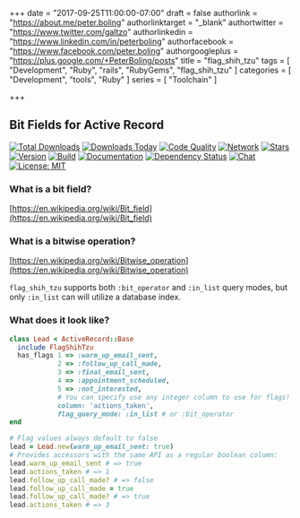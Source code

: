 +++
date = "2017-09-25T11:00:00-07:00"
draft = false
authorlink = "https://about.me/peter.boling"
authorlinktarget = "_blank"
authortwitter = "https://www.twitter.com/galtzo"
authorlinkedin = "https://www.linkedin.com/in/peterboling"
authorfacebook = "https://www.facebook.com/peter.boling"
authorgoogleplus = "https://plus.google.com/+PeterBoling/posts"
title = "flag_shih_tzu"
tags = [ "Development", "Ruby", "rails", "RubyGems", "flag_shih_tzu" ]
categories = [ "Development", "tools", "Ruby" ]
series = [ "Toolchain" ]

+++

## Bit Fields for Active Record

[![Total Downloads](https://img.shields.io/gem/rt/flag_shih_tzu.svg)](https://github.com/Dynamoid/Dynamoid)
[![Downloads Today](https://img.shields.io/gem/rd/flag_shih_tzu.svg)](https://github.com/Dynamoid/Dynamoid)
[![Code Quality](https://img.shields.io/codeclimate/github/Dynamoid/Dynamoid.svg)](https://codeclimate.com/github/Dynamoid/Dynamoid)
[![Network](https://img.shields.io/github/forks/Dynamoid/Dynamoid.svg?style=social)](https://github.com/Dynamoid/Dynamoid/network)
[![Stars](https://img.shields.io/github/stars/Dynamoid/Dynamoid.svg?style=social)](https://github.com/Dynamoid/Dynamoid/stargazers)
[![Version](https://img.shields.io/gem/v/flag_shih_tzu.svg)](https://rubygems.org/gems/flag_shih_tzu)
[![Build](https://img.shields.io/travis/Dynamoid/Dynamoid.svg)](https://travis-ci.org/Dynamoid/Dynamoid)
[![Documentation](http://inch-ci.org/github/Dynamoid/Dynamoid.svg)](http://inch-ci.org/github/Dynamoid/Dynamoid)
[![Dependency Status](https://gemnasium.com/Dynamoid/Dynamoid.svg)](https://gemnasium.com/Dynamoid/Dynamoid)
[![Chat](https://img.shields.io/gitter/room/pboling/dry_views.svg)](https://gitter.im/pboling/dry_views)
[![License: MIT](https://img.shields.io/badge/License-MIT-yellow.svg)](https://opensource.org/licenses/MIT)

### What is a bit field?

[https://en.wikipedia.org/wiki/Bit_field](https://en.wikipedia.org/wiki/Bit_field)

### What is a bitwise operation?

[https://en.wikipedia.org/wiki/Bitwise_operation](https://en.wikipedia.org/wiki/Bitwise_operation)

`flag_shih_tzu` supports both `:bit_operator` and `:in_list` query modes, but only `:in_list` can will utilize a database index.

### What does it look like?

```ruby
class Lead < ActiveRecord::Base
  include FlagShihTzu
  has_flags 1 => :warm_up_email_sent,
            2 => :follow_up_call_made,
            3 => :final_email_sent,
            4 => :appointment_scheduled,
            5 => :not_interested,
            # You can specify use any integer column to use for flags!
            column: 'actions_taken',
            flag_query_mode: :in_list # or :bit_operator
end

# Flag values always default to false
lead = Lead.new(warm_up_email_sent: true)
# Provides accessors with the same API as a regular boolean column:
lead.warm_up_email_sent # => true
lead.actions_taken # => 1
lead.follow_up_call_made? # => false
lead.follow_up_call_made = true
lead.follow_up_call_made? # => true
lead.actions_taken # => 3
```
